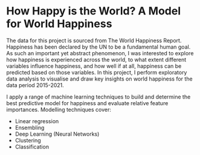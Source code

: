 # How Happy is the World? A Model for World Happiness

The data for this project is sourced from The World Happiness Report. 
Happiness has been declared by the UN to be a fundamental human goal. 
As such an important yet abstract phenomenon, I was interested to explore how happiness is experienced across the world, 
to what extent different variables influence happiness, and how well if at all, happiness can be predicted based on those variables. 
In this project, I perform exploratory data analysis to visualise and draw key insights on world happiness for the data period 2015-2021.

I apply a range of machine learning techniques to build and determine the best predictive model for happiness and evaluate relative feature importances. 
Modelling techniques cover:

- Linear regression
- Ensembling
- Deep Learning (Neural Networks)
- Clustering
- Classification
